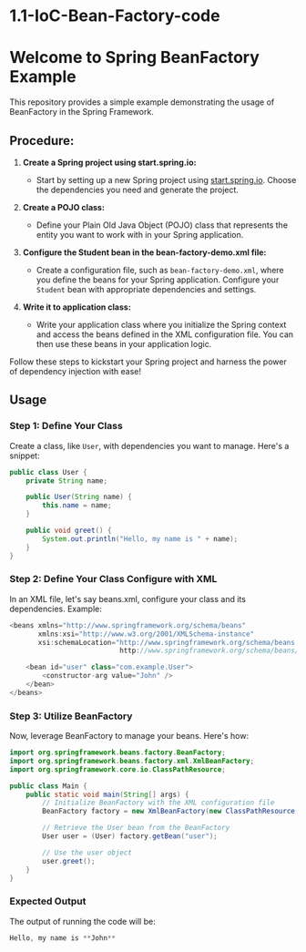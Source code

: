 # 1.1-IoC-Bean-Factory-code

# Welcome to Spring BeanFactory Example

This repository provides a simple example demonstrating the usage of BeanFactory in the Spring Framework.

## Procedure:

1. **Create a Spring project using start.spring.io:**
   - Start by setting up a new Spring project using [start.spring.io](https://start.spring.io/). Choose the dependencies you need and generate the project.

2. **Create a POJO class:**
   - Define your Plain Old Java Object (POJO) class that represents the entity you want to work with in your Spring application.

3. **Configure the Student bean in the bean-factory-demo.xml file:**
   - Create a configuration file, such as `bean-factory-demo.xml`, where you define the beans for your Spring application. Configure your `Student` bean with appropriate dependencies and settings.

4. **Write it to application class:**
   - Write your application class where you initialize the Spring context and access the beans defined in the XML configuration file. You can then use these beans in your application logic.

Follow these steps to kickstart your Spring project and harness the power of dependency injection with ease!


## Usage

### Step 1: Define Your Class

Create a class, like `User`, with dependencies you want to manage. Here's a snippet:

```java
public class User {
    private String name;

    public User(String name) {
        this.name = name;
    }

    public void greet() {
        System.out.println("Hello, my name is " + name);
    }
}
```

### Step 2: Define Your Class Configure with XML

In an XML file, let's say beans.xml, configure your class and its dependencies. Example:

```java
<beans xmlns="http://www.springframework.org/schema/beans"
       xmlns:xsi="http://www.w3.org/2001/XMLSchema-instance"
       xsi:schemaLocation="http://www.springframework.org/schema/beans
                           http://www.springframework.org/schema/beans/spring-beans.xsd">

    <bean id="user" class="com.example.User">
        <constructor-arg value="John" />
    </bean>
</beans>

```


### Step 3: Utilize BeanFactory
Now, leverage BeanFactory to manage your beans. Here's how:

``` java
import org.springframework.beans.factory.BeanFactory;
import org.springframework.beans.factory.xml.XmlBeanFactory;
import org.springframework.core.io.ClassPathResource;

public class Main {
    public static void main(String[] args) {
        // Initialize BeanFactory with the XML configuration file
        BeanFactory factory = new XmlBeanFactory(new ClassPathResource("beans.xml"));

        // Retrieve the User bean from the BeanFactory
        User user = (User) factory.getBean("user");

        // Use the user object
        user.greet();
    }
}
```


### Expected Output
The output of running the code will be:

```java
Hello, my name is **John**

```
